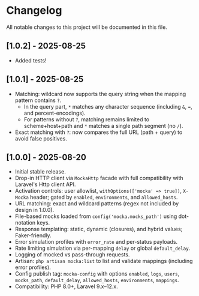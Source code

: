 # Changelog

All notable changes to this project will be documented in this file.

## [1.0.2] - 2025-08-25

- Added tests!

## [1.0.1] - 2025-08-25

- Matching: wildcard now supports the query string when the mapping pattern contains `?`.
  - In the query part, `*` matches any character sequence (including `&`, `=`, and percent-encodings).
  - For patterns without `?`, matching remains limited to scheme+host+path and `*` matches a single path segment (no `/`).
- Exact matching with `?`: now compares the full URL (path + query) to avoid false positives.

## [1.0.0] - 2025-08-20

- Initial stable release.
- Drop-in HTTP client via `MockaHttp` facade with full compatibility with Laravel's Http client API.
- Activation controls: user allowlist, `withOptions(['mocka' => true])`, `X-Mocka` header; gated by `enabled`, `environments`, and `allowed_hosts`.
- URL matching: exact and wildcard patterns (regex not included by design in 1.0.0).
- File-based mocks loaded from `config('mocka.mocks_path')` using dot-notation keys.
- Response templating: static, dynamic (closures), and hybrid values; Faker-friendly.
- Error simulation profiles with `error_rate` and per-status payloads.
- Rate limiting simulation via per-mapping `delay` or global `default_delay`.
- Logging of mocked vs pass-through requests.
- Artisan: `php artisan mocka:list` to list and validate mappings (including error profiles).
- Config publish tag: `mocka-config` with options `enabled`, `logs`, `users`, `mocks_path`, `default_delay`, `allowed_hosts`, `environments`, `mappings`.
- Compatibility: PHP 8.0+, Laravel 9.x–12.x.
